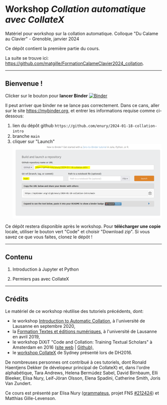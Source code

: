 # Workshop *Collation automatique avec CollateX*
Matériel pour workshop sur la collation automatique. Colloque "Du Calame au Clavier" - Grenoble, janvier 2024

Ce dépôt contient la première partie du cours.

La suite se trouve ici: https://github.com/matgille/FormationCalameClavier2024_collation.

---

## Bienvenue !

Clicker sur le bouton pour **lancer Binder** 
[![Binder](https://mybinder.org/badge_logo.svg)](https://mybinder.org/v2/gh/enury/2024-01-18-collation-intro/main)

Il peut arriver que binder ne se lance pas correctement. Dans ce cans, aller sur le site https://mybinder.org, et entrer les informations requise comme ci-dessous:
1. lien du dépôt github `https://github.com/enury/2024-01-18-collation-intro`
2. branche `main`
3. cliquer sur "Launch"
![binder-solution-secours](images/mybinder-instructions-secours.PNG)

Ce dépôt restera disponible après le workshop. Pour **télécharger une copie** locale, utiliser le bouton vert "Code" et choisir "Download zip". Si vous savez ce que vous faites, clonez le dépôt !

---

## Contenu

1. Introduction à Jupyter et Python

3. Permiers pas avec CollateX

---

## Crédits

Le matériel de ce workshop réutilise des tutoriels précédents, dont:
  - le workshop [Introduction to Automatic Collation](https://automaticcollationlausanne2020.github.io/), à l'université de Lausanne en septembre 2020,
  - la [Formation Textes et éditions numériques](https://github.com/elespdn/CollateX_tutorial/blob/master/workshopLausanne201904/INTRO.ipynb), à l'université de Lausanne en avril 2019,
  - le workshop DiXiT "Code and Collation: Training Textual Scholars" à Amsterdam en 2016 ([site web](https://sites.google.com/site/dixitcodingcollation/) | [Github](https://github.com/DiXiT-eu/collatex-tutorial)),
  - le [workshop CollateX](http://collatex.obdurodon.org/) de Sydney présenté lors de DH2016.

De nombreuses personnes ont contribué à ces tutoriels, dont Ronald Haentjens Dekker (le dévelopeur principal de CollateX) et, dans l'ordre alphabétique, Tara Andrews, Helena Bermúdez Sabel, David Birnbaum, Elli Bleeker, Elisa Nury, Leif-Jöran Olsson, Elena Spadini, Catherine Smith, Joris Van Zundert.

Ce cours est présenté par Elisa Nury ([grammateus](https://grammateus.unige.ch), projet FNS [#212424](https://data.snf.ch/grants/grant/212424)) et Matthias Gille-Levenson.
